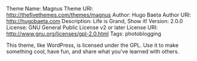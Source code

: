 Theme Name: Magnus
Theme URI: http://thefivethemes.com/themes/magnus
Author: Hugo Baeta
Author URI: http://hugobaeta.com
Description: Life is Grand, Show it!
Version: 2.0.0
License: GNU General Public License v2 or later
License URI: http://www.gnu.org/licenses/gpl-2.0.html
Tags: photoblogging

This theme, like WordPress, is licensed under the GPL.
Use it to make something cool, have fun, and share what you've learned with others.